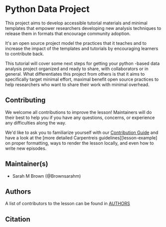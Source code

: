 # Python Data Project

This project aims to develop accessible tutorial materials and minimal templates that empower researchers developing new analysis techniques to release them in formats that encourage community adoption.

It's an open source project model the practices that it teaches and to increase the impact of the templates and tutorials by encouraging learners to contribute back.

This tutorial will cover some next steps for getting your python -based data analysis project organized and ready to share, with collaborators or in general. What differentiates this project from others is that it aims to specifically target minimal effort, maximal benefit open source practices to help researchers who want to share their work with minimal overhead.  

## Contributing

We welcome all contributions to improve the lesson!
Maintainers will do their best to help you if you have any
questions, concerns, or experience any difficulties along the way.


We'd like to ask you to familiarize yourself
with our [Contribution Guide](CONTRIBUTING.md)
and have a look at the [more detailed Carpentreis guidelines][lesson-example] on proper formatting,
 ways to render the lesson locally, and even how to write new episodes.

## Maintainer(s)

* Sarah M Brown (@Brownsarahm)

## Authors

A list of contributors to the lesson can be found in [AUTHORS](AUTHORS)

## Citation


<!-- To cite this lesson, please consult with [CITATION](CITATION)

[lesson-example]: https://swcarpentry.github.io/lesson-example -->
